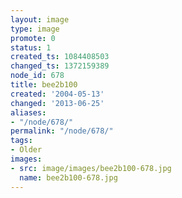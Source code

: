 ```yaml
---
layout: image
type: image
promote: 0
status: 1
created_ts: 1084408503
changed_ts: 1372159389
node_id: 678
title: bee2b100
created: '2004-05-13'
changed: '2013-06-25'
aliases:
- "/node/678/"
permalink: "/node/678/"
tags:
- Older
images:
- src: image/images/bee2b100-678.jpg
  name: bee2b100-678.jpg
---
```


